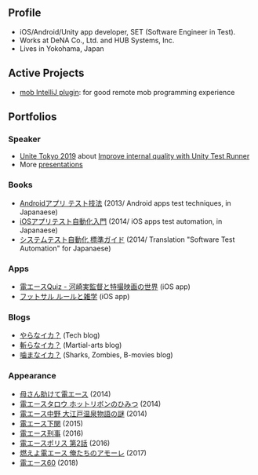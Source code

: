## Profile

- iOS/Android/Unity app developer, SET (Software Engineer in Test).
- Works at DeNA Co., Ltd. and HUB Systems, Inc.
- Lives in Yokohama, Japan


## Active Projects

- [mob IntelliJ plugin](https://github.com/remotemobprogramming/intellij-mob): for good remote mob programming experience


## Portfolios

### Speaker

- [Unite Tokyo 2019](https://events.unity3d.jp/unitetokyo/) about [Improve internal quality with Unity Test Runner](https://learning.unity3d.jp/3300/)
- More [presentations](https://www.slideshare.net/nowsprinting/presentations)

### Books

- [Androidアプリ テスト技法](https://amzn.to/3bKFSeh) (2013/ Android apps test techniques, in Japanaese)
- [iOSアプリテスト自動化入門](https://amzn.to/2X8VUt2) (2014/ iOS apps test automation, in Japanaese)
- [システムテスト自動化 標準ガイド](https://amzn.to/2XkTZlo) (2014/ Translation "Software Test Automation" for Japanaese)

### Apps

- [電エースQuiz - 河崎実監督と特撮映画の世界](https://apps.apple.com/jp/app/id528698814) (iOS app)
- [フットサル ルールと雑学](https://apps.apple.com/jp/app/id512031516) (iOS app)

### Blogs

- [やらなイカ？](https://www.nowsprinting.com/) (Tech blog)
- [斬らなイカ？](https://martial-arts.nowsprinting.com/) (Martial-arts blog)
- [噛まなイカ？](https://same.nowsprinting.com/) (Sharks, Zombies, B-movies blog)

### Appearance

- [母さん助けて電エース](https://amzn.to/2wqri92) (2014)
- [電エースタロウ ホットリボンのひみつ](https://amzn.to/2BWzN1x) (2014)
- [電エース中野 大江戸温泉物語の謎](https://amzn.to/2PKVggM) (2014)
- [電エース下関](https://amzn.to/2LBcD0e) (2015)
- [電エース刑事](https://amzn.to/2MVrI1o) (2016)
- [電エースポリス 第2話](https://www.youtube.com/watch?v=BMGmFhI_gh8) (2016)
- [燃えよ電エース 俺たちのアモーレ](http://amzn.to/2pnEcDG) (2017)
- [電エース60](https://amzn.to/2Pcqnkg) (2018)